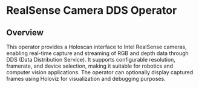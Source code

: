 # RealSense Camera DDS Operator

## Overview

This operator provides a Holoscan interface to Intel RealSense cameras, enabling real-time capture and streaming of RGB and depth data through DDS (Data Distribution Service). It supports configurable resolution, framerate, and device selection, making it suitable for robotics and computer vision applications. The operator can optionally display captured frames using Holoviz for visualization and debugging purposes.
